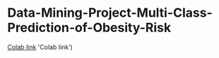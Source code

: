 # Data-Mining-Project-Multi-Class-Prediction-of-Obesity-Risk
[Colab link](https://colab.research.google.com/drive/1i7T6-Gnud-1R9vsw6HmF4teHtXsHDlM1) 'Colab link')
